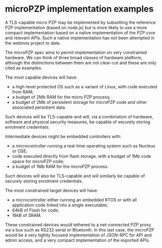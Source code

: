 microPZP implementation examples
================================

A TLS-capable micro PZP may be implemented by subsetting the reference PZP implementation (based on node.js) but is more likely to use a more compact implementation based on a native implementation of the PZP core and relevant APIs. Such a native implementation has not been attempted in the webinos project to date.

The microPZP spec aims to permit implementation on very constrained hardware. We can think of three broad classes of hardware platform, although the distinctions between them are not clear-cut and these are only cited as examples.

The most capable devices will have:
* a high-level protected OS such as a variant of Linux, with code executed from RAM;
* a budget of 2Mb RAM for the micro PZP process;
* a budget of 2Mb of persistent storage for microPZP code and other associated persistent data.

Such devices will be TLS-capable and will, via a combination of hardware, software and physical security measures, be capable of securely storing enrolment credentials.

Intermediate devices might be embedded controllers with:
* a microcontroller running a real-time operating system such as Nucleus or OSE;
* code executed directly from flash storage, with a budget of 1Mb code space for microPZP code;
* a budget of 1Mb RAM for the microPZP process.

Such devices will also be TLS-capable and will similarly be capable of securely storing enrolment credentials.

The most constrained target devices will have:
* a microcontroller either running an embedded RTOS or with all application code linked into a single executable;
* 64kB of Flash for code;
* 16kB of SRAM.

These constrained devices would tethered to a net-connected PZP proxy via a bus such as RS232 serial or Bluetooth. In this last case, the microPZP would be a very tightly focused implementation of JSON-RPC for API and admin access, and a very compact implementation of the exported APIs.

